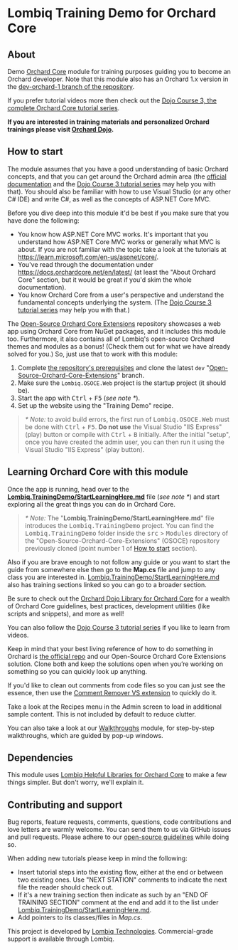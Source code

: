 # Lombiq Training Demo for Orchard Core

## About

Demo [Orchard Core](https://orchardcore.net/) module for training purposes guiding you to become an Orchard developer. Note that this module also has an Orchard 1.x version in the [dev-orchard-1 branch of the repository](https://github.com/Lombiq/Orchard-Training-Demo-Module/tree/dev-orchard-1).

If you prefer tutorial videos more then check out the [Dojo Course 3, the complete Orchard Core tutorial series](https://orcharddojo.net/orchard-training/dojo-course-3-the-full-orchard-core-tutorial).

**If you are interested in training materials and personalized Orchard trainings please visit [Orchard Dojo](https://orcharddojo.net/).**

## How to start

The module assumes that you have a good understanding of basic Orchard concepts, and that you can get around the Orchard admin area (the [official documentation](https://docs.orchardcore.net/) and the [Dojo Course 3 tutorial series](https://orcharddojo.net/orchard-training/dojo-course-3-the-full-orchard-core-tutorial) may help you with that). You should also be familiar with how to use Visual Studio (or any other C# IDE) and write C#, as well as the concepts of ASP.NET Core MVC.

Before you dive deep into this module it'd be best if you make sure that you have done the following:

- You know how ASP.NET Core MVC works. It's important that you understand how ASP.NET Core MVC works or generally what MVC is about. If you are not familiar with the topic take a look at the tutorials at <https://learn.microsoft.com/en-us/aspnet/core/>.
- You've read through the documentation under <https://docs.orchardcore.net/en/latest/> (at least the "About Orchard Core" section, but it would be great if you'd skim the whole documentation).
- You know Orchard Core from a user's perspective and understand the fundamental concepts underlying the system. (The [Dojo Course 3 tutorial series](https://orcharddojo.net/orchard-training/dojo-course-3-the-full-orchard-core-tutorial) may help you with that.)

The [Open-Source Orchard Core Extensions](https://github.com/Lombiq/Open-Source-Orchard-Core-Extensions) repository showcases a web app using Orchard Core from NuGet packages, and it includes this module too. Furthermore, it also contains all of Lombiq's open-source Orchard themes and modules as a bonus! (Check them out for what we have already solved for you.) So, just use that to work with this module:

1. Complete [the repository's prerequisites](https://github.com/Lombiq/Open-Source-Orchard-Core-Extensions#prerequisites-and-getting-started) and clone the latest `dev` "[Open-Source-Orchard-Core-Extensions](https://github.com/Lombiq/Open-Source-Orchard-Core-Extensions)" branch.
2. Make sure the `Lombiq.OSOCE.Web` project is the startup project (it should be).
3. Start the app with <kbd>Ctrl</kbd> + <kbd>F5</kbd> (_see note *_).
4. Set up the website using the "Training Demo" recipe.

> _* Note:_ to avoid build errors, the first run of <kbd>Lombiq.OSOCE.Web</kbd> must be done with <kbd>Ctrl</kbd> + <kbd>F5</kbd>. **Do not use** the Visual Studio "IIS Express" (play) button or compile with <kbd>Ctrl</kbd> + <kbd>B</kbd> initially. After the initial "setup", once you have created the admin user, you can then run it using the Visual Studio "IIS Express" (play button).

## Learning Orchard Core with this module

Once the app is running, head over to the **[Lombiq.TrainingDemo/StartLearningHere.md](Lombiq.TrainingDemo/StartLearningHere.md)** file (_see note *_) and start exploring all the great things you can do in Orchard Core.

> _* Note:_ The "**Lombiq.TrainingDemo/StartLearningHere.md**" file introduces the <kbd>Lombiq.TrainingDemo</kbd> project. You can find the <kbd>Lombiq.TrainingDemo</kbd> folder inside the <kbd>src</kbd> > <kbd>Modules</kbd> directory of the "Open-Source-Orchard-Core-Extensions" (OSOCE) repository previously cloned (point number 1 of [How to start](#how-to-start) section).

Also if you are brave enough to not follow any guide or you want to start the guide from somewhere else then go to the **Map.cs** file and jump to any class you are interested in. [Lombiq.TrainingDemo/StartLearningHere.md](Lombiq.TrainingDemo/StartLearningHere.md) also has training sections linked so you can go to a broader section.

Be sure to check out the [Orchard Dojo Library for Orchard Core](https://orcharddojo.net/orchard-resources/CoreLibrary/) for a wealth of Orchard Core guidelines, best practices, development utilities (like scripts and snippets), and more as well!

You can also follow the [Dojo Course 3 tutorial series](https://orcharddojo.net/orchard-training/dojo-course-3-the-full-orchard-core-tutorial) if you like to learn from videos.

Keep in mind that your best living reference of how to do something in Orchard is [the official repo](https://github.com/OrchardCMS/OrchardCore) and our Open-Source Orchard Core Extensions solution. Clone both and keep the solutions open when you’re working on something so you can quickly look up anything.

If you'd like to clean out comments from code files so you can just see the essence, then use the [Comment Remover VS extension](https://marketplace.visualstudio.com/items?itemName=MadsKristensen.CommentRemover) to quickly do it.

Take a look at the Recipes menu in the Admin screen to load in additional sample content. This is not included by default to reduce clutter.

You can also take a look at our [Walkthroughs](https://github.com/Lombiq/Orchard-Walkthroughs) module, for step-by-step walkthroughs, which are guided by pop-up windows.

## Dependencies

This module uses [Lombiq Helpful Libraries for Orchard Core](https://github.com/Lombiq/Helpful-Libraries) to make a few things simpler. But don't worry, we'll explain it.

## Contributing and support

Bug reports, feature requests, comments, questions, code contributions and love letters are warmly welcome. You can send them to us via GitHub issues and pull requests. Please adhere to our [open-source guidelines](https://lombiq.com/open-source-guidelines) while doing so.

When adding new tutorials please keep in mind the following:

- Insert tutorial steps into the existing flow, either at the end or between two existing ones. Use "NEXT STATION" comments to indicate the next file the reader should check out.
- If it's a new training section then indicate as such by an "END OF TRAINING SECTION" comment at the end and add it to the list under [Lombiq.TrainingDemo/StartLearningHere.md](Lombiq.TrainingDemo/StartLearningHere.md).
- Add pointers to its classes/files in _Map.cs_.

This project is developed by [Lombiq Technologies](https://lombiq.com/). Commercial-grade support is available through Lombiq.
